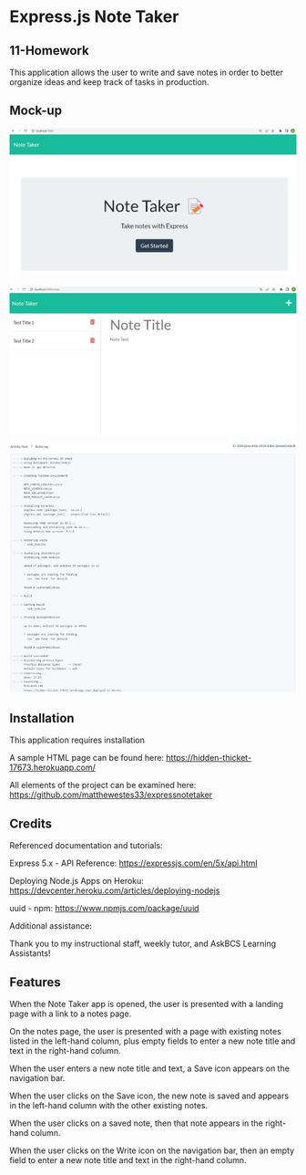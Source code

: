 # Express.js Note Taker

## 11-Homework

This application allows the user to write and save notes in order to better organize ideas and keep track of tasks in production.

## Mock-up

![Index.](./images/index.jpg)

![Notes.](./images/notes.jpg)

![Heroku Log.](./images/heroku-log.jpg)

## Installation

This application requires installation 

A sample HTML page can be found here: https://hidden-thicket-17673.herokuapp.com/

All elements of the project can be examined here: https://github.com/matthewestes33/expressnotetaker

## Credits

Referenced documentation and tutorials:

Express 5.x - API Reference: https://expressjs.com/en/5x/api.html

Deploying Node.js Apps on Heroku: https://devcenter.heroku.com/articles/deploying-nodejs 

uuid - npm: https://www.npmjs.com/package/uuid

Additional assistance:

Thank you to my instructional staff, weekly tutor, and AskBCS Learning Assistants!

## Features

When the Note Taker app is opened, the user is presented with a landing page with a link to a notes page.

On the notes page, the user is presented with a page with existing notes listed in the left-hand column, plus empty fields to enter a new note title and text in the right-hand column.

When the user enters a new note title and text, a Save icon appears on the navigation bar.

When the user clicks on the Save icon, the new note is saved and appears in the left-hand column with the other existing notes.

When the user clicks on a saved note, then that note appears in the right-hand column.

When the user clicks on the Write icon on the navigation bar, then an empty field to enter a new note title and text in the right-hand column.



